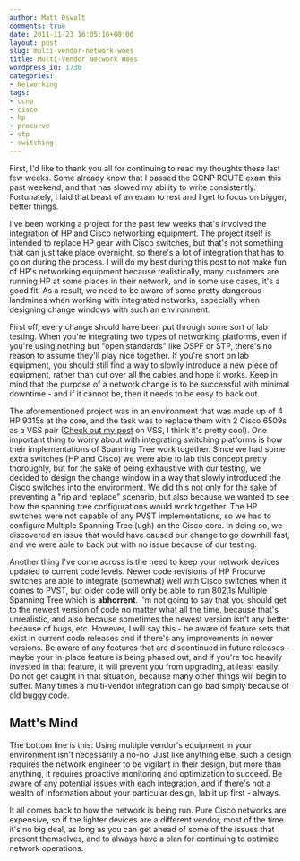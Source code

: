 ```yaml
---
author: Matt Oswalt
comments: true
date: 2011-11-23 16:05:16+00:00
layout: post
slug: multi-vendor-network-woes
title: Multi-Vendor Network Woes
wordpress_id: 1730
categories:
- Networking
tags:
- ccnp
- cisco
- hp
- procurve
- stp
- switching
---
```


First, I'd like to thank you all for continuing to read my thoughts these last few weeks. Some already know that I passed the CCNP ROUTE exam this past weekend, and that has slowed my ability to write consistently. Fortunately, I laid that beast of an exam to rest and I get to focus on bigger, better things.

I've been working a project for the past few weeks that's involved the integration of HP and Cisco networking equipment. The project itself is intended to replace HP gear with Cisco switches, but that's not something that can just take place overnight, so there's a lot of integration that has to go on during the process. I will do my best during this post to not make fun of HP's networking equipment because realistically, many customers are running HP at some places in their network, and in some use cases, it's a good fit. As a result, we need to be aware of some pretty dangerous landmines when working with integrated networks, especially when designing change windows with such an environment.

First off, every change should have been put through some sort of lab testing. When you're integrating two types of networking platforms, even if you're using nothing but "open standards" like OSPF or STP, there's no reason to assume they'll play nice together. If you're short on lab equipment, you should still find a way to slowly introduce a new piece of equipment, rather than cut over all the cables and hope it works. Keep in mind that the purpose of a network change is to be successful with minimal downtime - and if it cannot be, then it needs to be easy to back out.

The aforementioned project was in an environment that was made up of 4 HP 9315s at the core, and the task was to replace them with 2 Cisco 6509s as a VSS pair ([Check out my post](https://keepingitclassless.net/2011/10/virtual-switching-system-on-cisco-catalyst-6500/) on VSS, I think it's pretty cool). One important thing to worry about with integrating switching platforms is how their implementations of Spanning Tree work together. Since we had some extra switches (HP and Cisco) we were able to lab this concept pretty thoroughly, but for the sake of being exhaustive with our testing, we decided to design the change window in a way that slowly introduced the Cisco switches into the environment. We did this not only for the sake of preventing a "rip and replace" scenario, but also because we wanted to see how the spanning tree configurations would work together. The HP switches were not capable of any PVST implementations, so we had to configure Multiple Spanning Tree (ugh) on the Cisco core. In doing so, we discovered an issue that would have caused our change to go downhill fast, and we were able to back out with no issue because of our testing.

Another thing I've come across is the need to keep your network devices updated to current code levels. Newer code revisions of HP Procurve switches are able to integrate (somewhat) well with Cisco switches when it comes to PVST, but older code will only be able to run 802.1s Multiple Spanning Tree which is **abhorrent**. I'm not going to say that you should get to the newest version of code no matter what all the time, because that's unrealistic, and also because sometimes the newest version isn't any better because of bugs, etc. However, I will say this - be aware of feature sets that exist in current code releases and if there's any improvements in newer versions. Be aware of any features that are discontinued in future releases - maybe your in-place feature is being phased out, and if you're too heavily invested in that feature, it will prevent you from upgrading, at least easily. Do not get caught in that situation, because many other things will begin to suffer. Many times a multi-vendor integration can go bad simply because of old buggy code.

## Matt's Mind

The bottom line is this: Using multiple vendor's equipment in your environment isn't necessarily a no-no. Just like anything else, such a design requires the network engineer to be vigilant in their design, but more than anything, it requires proactive monitoring and optimization to succeed. Be aware of any potential issues with each integration, and if there's not a wealth of information about your particular design, lab it up first - always.

It all comes back to how the network is being run. Pure Cisco networks are expensive, so if the lighter devices are a different vendor, most of the time it's no big deal, as long as you can get ahead of some of the issues that present themselves, and to always have a plan for continuing to optimize network operations.
